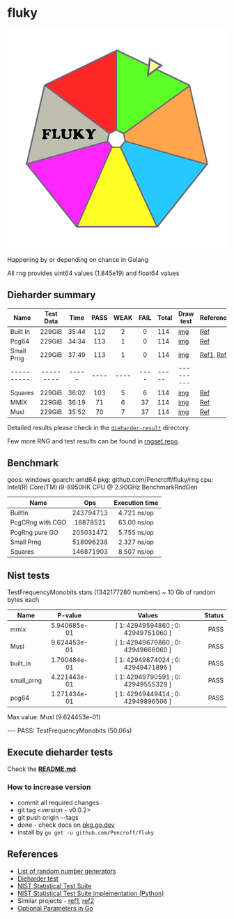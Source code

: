 # fluky

![fluky](./assets/fluky-logo.min.png)


Happening by or depending on chance in Golang

All rng provides uint64 values (1.845e19) and float64 values

## Dieharder summary

| Name       | Test Data | Time  | PASS | WEAK | FAIL | Total | Draw test                       | References                                                                                                                                      |
|------------|:---------:|:-----:|:----:|:----:|:----:|:------|---------------------------------|-------------------------------------------------------------------------------------------------------------------------------------------------|
| Built In   |  229GiB   | 35:44 | 112  |  2   |  0   | 114   | [img](./out/built-in_out.png)   | [Ref](https://pkg.go.dev/math/rand)                                                                                                             |
| Pcg64      |  229GiB   | 34:34 | 113  |  1   |  0   | 114   | [img](./out/pcg64_out.png)      | [Ref](https://www.pcg-random.org/)                                                                                                              |
| Small Prng |  229GiB   | 37:49 | 113  |  1   |  0   | 114   | [img](./out/small_prng_out.png) | [Ref1](https://burtleburtle.net/bob/rand/smallprng.html), [Ref2](https://www.pcg-random.org/posts/bob-jenkins-small-prng-passes-practrand.html) | 
| ---------- | --------- | ----- | ---- | ---- | ---- | ----- | ---------                       |                                                                                                                                                 |
| Squares    |  229GiB   | 36:02 | 103  |  5   |  6   | 114   | [img](./out/squares_out.png)    | [Ref](https://arxiv.org/abs/2004.06278)                                                                                                         |
| MMIX       |  229GiB   | 36:19 |  71  |  6   |  37  | 114   | [img](./out/mmix_out.png)       | [Ref](https://en.wikipedia.org/wiki/Linear_congruential_generator)                                                                              |
| Musl       |  229GiB   | 35:52 |  70  |  7   |  37  | 114   | [img](./out/musl_out.png)       | [Ref](https://en.wikipedia.org/wiki/Linear_congruential_generator)                                                                              |

Detailed results please check in the [`dieharder-result`](./dieharder-result) directory.

Few more RNG and test results can be found in [rngset repo](https://github.com/TyeolRik/rngset).

## Benchmark

goos: windows
goarch: amd64
pkg: github.com/Pencroff/fluky/rng
cpu: Intel(R) Core(TM) i9-8950HK CPU @ 2.90GHz
BenchmarkRndGen 

| Name             |    Ops    | Execution time |
|------------------|:---------:|:--------------:|
| BuiltIn          | 243794713 |  4.721 ns/op   |
| PcgCRng with CGO | 18878521  |  63.00 ns/op   |
| PcgRng pure GO   | 205031472 |  5.755 ns/op   |
| Small Prng       | 518096238 |  2.327 ns/op   |
| Squares          | 146871903 |  8.507 ns/op   |


## Nist tests

TestFrequencyMonobits stats (1342177280 numbers) ~ 10 Gb of random bytes each

| Name       |   P-value    |               Values                | Status |
|------------|:------------:|:-----------------------------------:|-------:|
| mmix       | 5.940685e-01 | [ 1: 42949594860 ; 0: 42949751060 ] |   PASS |
| Musl       | 9.624453e-01 | [ 1: 42949679860 ; 0: 42949666060 ] |   PASS |
| built_in   | 1.700484e-01 | [ 1: 42949874024 ; 0: 42949471896 ] |   PASS |
| small_prng | 4.221443e-01 | [ 1: 42949790591 ; 0: 42949555329 ] |   PASS |
| pcg64      | 1.271434e-01 | [ 1: 42949449414 ; 0: 42949896506 ] |   PASS |

Max value: Musl (9.624453e-01)

--- PASS: TestFrequencyMonobits (50.06s)

## Execute dieharder tests

Check the [**README.md**](./container/README.md).

### How to increase version

* commit all required changes
* git tag \<version - v0.0.2>
* git push origin --tags
* done - check docs on [pkg.go.dev](https://pkg.go.dev/github.com/Pencroff/fluky)
* install by `go get -u github.com/Pencroff/fluky`

## References

* [List of random number generators](https://en.wikipedia.org/wiki/List_of_random_number_generators)
* [Dieharder test](https://webhome.phy.duke.edu/~rgb/General/dieharder.php)
* [NIST Statistical Test Suite](https://csrc.nist.gov/Projects/Random-Bit-Generation/Documentation-and-Software)
* [NIST Statistical Test Suite implementation (Python)](https://github.com/GINARTeam/NIST-statistical-test)
* Similar projects - [ref1](https://github.com/skeeto/rng-go), [ref2](https://github.com/TyeolRik/rngset)
* [Optional Parameters in Go](https://petomalina.medium.com/dealing-with-optional-parameters-in-go-9780f9bfbd1d)
